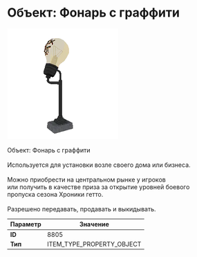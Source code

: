 # Объект: Фонарь с граффити

![Item Image](../img/8805.webp?raw=true)

Объект: Фонарь с граффити<br><br>Используется для установки возле своего дома или бизнеса.<br><br>Можно приобрести на центральном рынке у игроков<br>или получить в качестве приза за открытие уровней боевого<br>пропуска сезона Хроники гетто.<br><br>Разрешено передавать, продавать и выкидывать.


| Параметр | Значение |
|----------|----------|
| **ID** | 8805 |
| **Тип** | ITEM_TYPE_PROPERTY_OBJECT |

